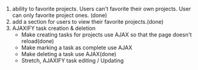 1. ability to favorite projects. Users can't favorite their own projects.
   User can only favorite project ones. (done)
2. add a section for users to view their favorite projects.(done)
3. AJAXIFY task creation & deletion
    - Make creating tasks for projects use AJAX so that the page doesn't reload(done)
    - Make marking a task as complete use AJAX
    - Make deleting a task use AJAX(done)
    - Stretch, AJAXIFY task editing / Updating
